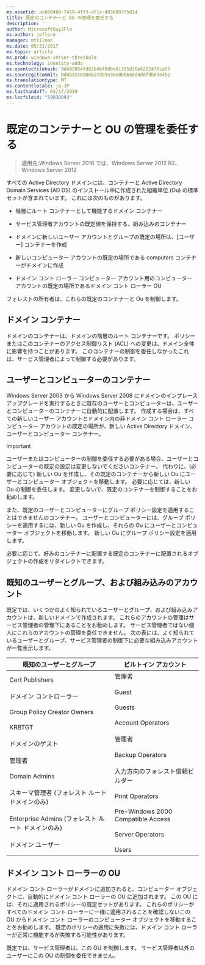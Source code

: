```yaml
---
ms.assetid: ac6604b0-7459-4ff3-af1c-4936897f5d14
title: 既定のコンテナーと OU の管理を委任する
description: ''
author: MicrosoftGuyJFlo
ms.author: joflore
manager: mtillman
ms.date: 05/31/2017
ms.topic: article
ms.prod: windows-server-threshold
ms.technology: identity-adds
ms.openlocfilehash: 9d482854fd82b4bf0d0e61315d36e6222470ca55
ms.sourcegitcommit: 0d0b32c8986ba7db9536e0b8648d4ddf9b03e452
ms.translationtype: MT
ms.contentlocale: ja-JP
ms.lasthandoff: 04/17/2019
ms.locfileid: "59830893"
---
```

# <a name="delegating-administration-of-default-containers-and-ous"></a>既定のコンテナーと OU の管理を委任する

>適用先:Windows Server 2016 では、Windows Server 2012 R2、Windows Server 2012

すべての Active Directory ドメインには、コンテナーと Active Directory Domain Services (AD DS) のインストール中に作成された組織単位 (Ou) の標準セットが含まれています。 これには次のものがあります。  
  
-   階層にルート コンテナーとして機能するドメイン コンテナー  
  
-   サービス管理者アカウントの既定値を保持する、組み込みのコンテナー  
  
-   ドメインに新しいユーザー アカウントとグループの既定の場所は、[ユーザー] コンテナーを作成  
  
-   新しいコンピューター アカウントの既定の場所である computers コンテナーがドメインに作成  
  
-   ドメイン コント ローラー コンピューター アカウント用のコンピューター アカウントの既定の場所であるドメイン コント ローラー OU  
  
フォレストの所有者は、これらの既定のコンテナーと Ou を制御します。  
  
## <a name="domain-container"></a>ドメイン コンテナー  
ドメインのコンテナーは、ドメインの階層のルート コンテナーです。 ポリシーまたはこのコンテナーのアクセス制御リスト (ACL) への変更は、ドメイン全体に影響を持つことがあります。 このコンテナーの制御を委任しなかったこれは、サービス管理者によって制御する必要があります。  
  
## <a name="users-and-computers-containers"></a>ユーザーとコンピューターのコンテナー  
Windows Server 2003 から Windows Server 2008 にドメインのインプレース アップグレードを実行するときに既存のユーザーとコンピューターは、ユーザーとコンピューターのコンテナーに自動的に配置します。 作成する場合は、すべての新しいユーザー アカウントとドメイン内の非ドメイン コント ローラー コンピューター アカウントの既定の場所が、新しい Active Directory ドメイン、ユーザーとコンピューター コンテナー。  
  
> [!IMPORTANT]  
> ユーザーまたはコンピューターの制御を委任する必要がある場合、ユーザーとコンピューターの既定の設定は変更しないでくださいコンテナー。 代わりに、(必要に応じて) 新しい Ou を作成し、その既定のコンテナーから新しい Ou にユーザーとコンピューター オブジェクトを移動します。 必要に応じては、新しい Ou の制御を委任します。 変更しないで、既定のコンテナーを制御することをお勧めします。  
  
また、既定のユーザーとコンピューターにグループ ポリシー設定を適用することはできませんのコンテナー。 ユーザーとコンピューターには、グループ ポリシーを適用するには、新しい Ou を作成し、それらの Ou にユーザーとコンピューター オブジェクトを移動します。 新しい Ou にグループ ポリシー設定を適用します。  
  
必要に応じて、好みのコンテナーに配置する既定のコンテナーに配置されるオブジェクトの作成をリダイレクトできます。  
  
## <a name="well-known-users-and-groups-and-built-in-accounts"></a>既知のユーザーとグループ、および組み込みのアカウント  
既定では、いくつかのよく知られているユーザーとグループ、および組み込みアカウントは、新しいドメインで作成されます。 これらのアカウントの管理はサービス管理者の管理下にあることをお勧めします。 サービス管理者ではない個人にこれらのアカウントの管理を委任できません。 次の表には、よく知られているユーザーとグループ、サービス管理者の制御下に必要な組み込みアカウントが一覧表示します。  
  
|既知のユーザーとグループ|ビルトイン アカウント|  
|--------------------------------|----------------------|  
|Cert Publishers<br /><br />ドメイン コントローラー<br /><br />Group Policy Creator Owners<br /><br />KRBTGT<br /><br />ドメインのゲスト<br /><br />管理者<br /><br />Domain Admins<br /><br />スキーマ管理者 (フォレスト ルート ドメインのみ)<br /><br />Enterprise Admins (フォレスト ルート ドメインのみ)<br /><br />ドメイン ユーザー|管理者<br /><br />Guest<br /><br />Guests<br /><br />Account Operators<br /><br />管理者<br /><br />Backup Operators<br /><br />入力方向のフォレスト信頼ビルダー<br /><br />Print Operators<br /><br />Pre-Windows 2000 Compatible Access<br /><br />Server Operators<br /><br />Users|  
  
## <a name="domain-controller-ou"></a>ドメイン コント ローラーの OU  
ドメイン コント ローラーがドメインに追加されると、コンピューター オブジェクトに、自動的にドメイン コント ローラーの OU に追加されます。 この OU には、それに適用されるポリシーの既定セットがあります。 これらのポリシーがすべてのドメイン コント ローラーに一様に適用されることを確認しないこの OU からドメイン コント ローラーのコンピューター オブジェクトを移動することをお勧めします。 既定のポリシーの適用に失敗には、ドメイン コント ローラーが正常に機能するが失敗する可能性があります。  
  
既定では、サービス管理者は、この OU を制御します。 サービス管理者以外のユーザーにこの OU の制御を委任できません。  
  


